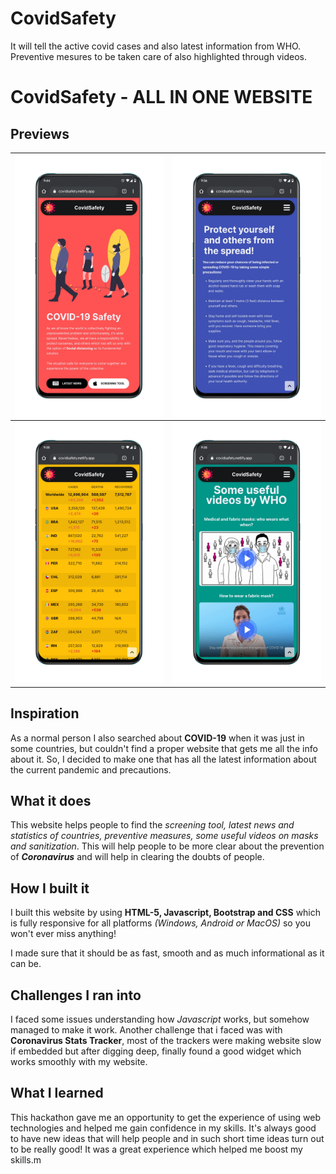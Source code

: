 # CovidSafety
It will tell the active covid cases and also latest information from WHO. Preventive mesures to be taken care of also highlighted through videos.

# CovidSafety - ALL IN ONE WEBSITE



## Previews

| ![screen 1](https://raw.githubusercontent.com/abhishekpratapsingh-c/CovidTracker/master/images/previews/screen-1.png) | ![screen 2](https://raw.githubusercontent.com/abhishekpratapsingh-c/CovidTracker/master/images/previews/screen-2.png) |
|:-------------:|:-------------:|
| ![screen 3](https://raw.githubusercontent.com/abhishekpratapsingh-c/CovidTracker/master/images/previews/screen-3.png) | ![screen 4](https://raw.githubusercontent.com/abhishekpratapsingh-c/CovidTracker/master/images/previews/screen-4.png) |

## Inspiration
As a normal person I also searched about **COVID-19** when it was just in some countries, but couldn't find a proper website that gets me all the info about it. So, I decided to make one that has all the latest information about the current pandemic and precautions.


## What it does
This website helps people to find the _screening tool, latest news and statistics of countries, preventive measures, some useful videos on masks and sanitization_. This will help people to be more clear about the prevention of _**Coronavirus**_ and will help in clearing the doubts of people.


## How I built it
I built this website by using **HTML-5, Javascript, Bootstrap and CSS** which is fully responsive for all platforms _(Windows, Android or MacOS)_ so you won't ever miss anything!

I made sure that it should be as fast, smooth and as much informational as it can be.


## Challenges I ran into
I faced some issues understanding how _Javascript_ works, but somehow managed to make it work. Another challenge that i faced was with **Coronavirus Stats Tracker**, most of the trackers were making website slow if embedded but after digging deep, finally found a good widget which works smoothly with my website.



## What I learned
This hackathon gave me an opportunity to get the experience of using web technologies and helped me gain confidence in my skills. It's always good to have new ideas that will help people and in such short time ideas turn out to be really good! It was a great experience which helped me boost my skills.m
